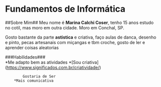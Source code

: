 # Fundamentos de Informática 

##Sobre Mim## 
 Meu nome é **Marina Calchi Coser**, tenho 15 anos estudo no cotil, mas moro em outra cidade. Moro em Conchal, SP.

 Gosto bastante da parte **astistica** e criativa, faço aulas de danca, desenho e pinto, pecas artesanais com miçangas e tbm croche, gosto de ler e aprender coisas aleatorias


 ###Habilidades###                        
    *Me adapto bem as atividades
    *[Sou criativa] (https://www.significados.com.br/criatividade/)
    
            Gostaria de Ser
        *Mais comunicativa
        